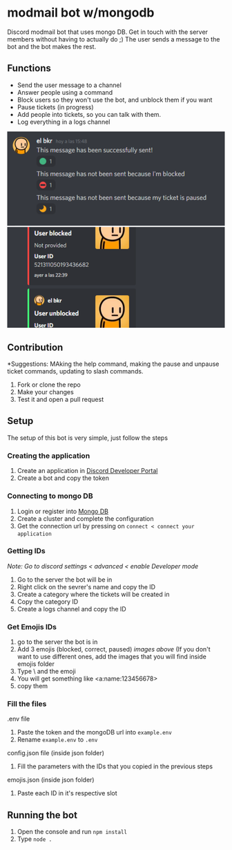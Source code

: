 # modmail bot w/mongodb

Discord modmail bot that uses mongo DB. Get in touch with the server members without having to actually do ;)
The user sends a message to the bot and the bot makes the rest.

## Functions
- Send the user message to a channel
- Answer people using a command
- Block users so they won't use the bot, and unblock them if you want
- Pause tickets (in progress)
- Add people into tickets, so you can talk with them.
- Log everything in a logs channel

![emojis](readme-img/emojis.png) ![logs](readme-img/logs.png)

## Contribution
*Suggestions: MAking the help command, making the pause and unpause ticket commands, updating to slash commands.

1. Fork or clone the repo
2. Make your changes
3. Test it and open a pull request

## Setup

The setup of this bot is very simple, just follow the steps

### Creating the application
1. Create an application in [Discord Developer Portal](https://discord.com/developers/applications)
2. Create a bot and copy the token

### Connecting to mongo DB
1. Login or register into [Mongo DB](https://account.mongodb.com/account/login)
2. Create a cluster and complete the configuration
3. Get the connection url by pressing on `connect < connect your application`

### Getting IDs
*Note: Go to discord settings < advanced < enable Developer mode*
1. Go to the server the bot will be in
2. Right click on the sevrer's name and copy the ID
3. Create a category where the tickets will be created in
4. Copy the category ID
5. Create a logs channel and copy the ID

### Get Emojis IDs
1. go to the server the bot is in
2. Add 3 emojis (blocked, correct, paused) *images above* (If you don't want to use different ones, add the images that you will find inside emojis folder
3. Type \ and the emoji
4. You will get something like <a:name:123456678>
5. copy them

### Fill the files
.env file
1. Paste the token and the mongoDB url into `example.env`
2. Rename `example.env` to `.env`

config.json file (inside json folder)
1. Fill the parameters with the IDs that you copied in the previous steps

emojis.json (inside json folder)
1. Paste each ID in it's respective slot

## Running the bot
1. Open the console and run `npm install`
2. Type `node .`

